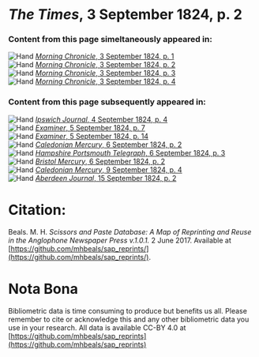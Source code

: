# *The Times*, 3 September 1824, p. 2  
  
### Content from this page simeltaneously appeared in:  
![Hand](http://scissorsandpaste.net/wp-content/uploads/2017/06/smallhandpointer.png) [*Morning Chronicle*, 3 September 1824, p. 1](https://mhbeals.github.io/sap_html/Morning-Chronicle/Morning-Chronicle-3-September-1824-p-1)  
![Hand](http://scissorsandpaste.net/wp-content/uploads/2017/06/smallhandpointer.png) [*Morning Chronicle*, 3 September 1824, p. 2](https://mhbeals.github.io/sap_html/Morning-Chronicle/Morning-Chronicle-3-September-1824-p-2)  
![Hand](http://scissorsandpaste.net/wp-content/uploads/2017/06/smallhandpointer.png) [*Morning Chronicle*, 3 September 1824, p. 3](https://mhbeals.github.io/sap_html/Morning-Chronicle/Morning-Chronicle-3-September-1824-p-3)  
![Hand](http://scissorsandpaste.net/wp-content/uploads/2017/06/smallhandpointer.png) [*Morning Chronicle*, 3 September 1824, p. 4](https://mhbeals.github.io/sap_html/Morning-Chronicle/Morning-Chronicle-3-September-1824-p-4)  
  
### Content from this page subsequently appeared in:  
![Hand](http://scissorsandpaste.net/wp-content/uploads/2017/06/smallhandpointer.png) [*Ipswich Journal*, 4 September 1824, p. 4](https://mhbeals.github.io/sap_html/Ipswich-Journal/Ipswich-Journal-4-September-1824-p-4)  
![Hand](http://scissorsandpaste.net/wp-content/uploads/2017/06/smallhandpointer.png) [*Examiner*, 5 September 1824, p. 7](https://mhbeals.github.io/sap_html/Examiner/Examiner-5-September-1824-p-7)  
![Hand](http://scissorsandpaste.net/wp-content/uploads/2017/06/smallhandpointer.png) [*Examiner*, 5 September 1824, p. 14](https://mhbeals.github.io/sap_html/Examiner/Examiner-5-September-1824-p-14)  
![Hand](http://scissorsandpaste.net/wp-content/uploads/2017/06/smallhandpointer.png) [*Caledonian Mercury*, 6 September 1824, p. 2](https://mhbeals.github.io/sap_html/Caledonian-Mercury/Caledonian-Mercury-6-September-1824-p-2)  
![Hand](http://scissorsandpaste.net/wp-content/uploads/2017/06/smallhandpointer.png) [*Hampshire Portsmouth Telegraph*, 6 September 1824, p. 3](https://mhbeals.github.io/sap_html/Hampshire-Portsmouth-Telegraph/Hampshire-Portsmouth-Telegraph-6-September-1824-p-3)  
![Hand](http://scissorsandpaste.net/wp-content/uploads/2017/06/smallhandpointer.png) [*Bristol Mercury*, 6 September 1824, p. 2](https://mhbeals.github.io/sap_html/Bristol-Mercury/Bristol-Mercury-6-September-1824-p-2)  
![Hand](http://scissorsandpaste.net/wp-content/uploads/2017/06/smallhandpointer.png) [*Caledonian Mercury*, 9 September 1824, p. 4](https://mhbeals.github.io/sap_html/Caledonian-Mercury/Caledonian-Mercury-9-September-1824-p-4)  
![Hand](http://scissorsandpaste.net/wp-content/uploads/2017/06/smallhandpointer.png) [*Aberdeen Journal*, 15 September 1824, p. 2](https://mhbeals.github.io/sap_html/Aberdeen-Journal/Aberdeen-Journal-15-September-1824-p-2)  


# Citation: 

Beals. M. H. *Scissors and Paste Database: A Map of Reprinting and Reuse in the Anglophone Newspaper Press v.1.0.1.* 2 June 2017. Available at [https://github.com/mhbeals/sap_reprints/](https://github.com/mhbeals/sap_reprints/). 

# Nota Bona

Bibliometric data is time consuming to produce but benefits us all. Please remember to cite or acknowledge this and any other bibliometric data you use in your research. All data is available CC-BY 4.0 at [https://github.com/mhbeals/sap_reprints](https://github.com/mhbeals/sap_reprints)
